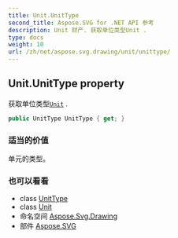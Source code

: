 ```yaml
---
title: Unit.UnitType
second_title: Aspose.SVG for .NET API 参考
description: Unit 财产. 获取单位类型Unit .
type: docs
weight: 10
url: /zh/net/aspose.svg.drawing/unit/unittype/
---
```

## Unit.UnitType property

获取单位类型[`Unit`](../) .

```csharp
public UnitType UnitType { get; }
```

### 适当的价值

单元的类型。

### 也可以看看

* class [UnitType](../../unittype/)
* class [Unit](../)
* 命名空间 [Aspose.Svg.Drawing](../../unit/)
* 部件 [Aspose.SVG](../../../)


